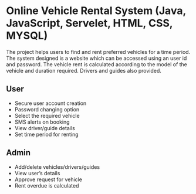# Online Vehicle Rental System (Java, JavaScript, Servelet, HTML, CSS, MYSQL)
The project helps users to find and rent preferred vehicles for a time period. The system designed is a website which can be accessed using an user id and password. The vehicle rent is calculated according to the model of the vehicle and duration required. Drivers and guides also provided.
 
## User
* Secure user account creation
* Password changing option
*	Select the required vehicle
*	SMS alerts on booking 
*	View driver/guide details
*	Set time period for renting

## Admin
*	Add/delete vehicles/drivers/guides
*	View user’s details
*	Approve request for vehicle
*	Rent overdue is calculated
